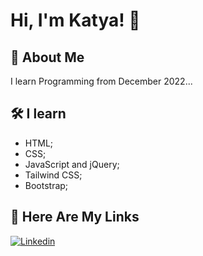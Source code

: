 # Hi, I'm Katya! 👋



## 🚀 About Me
I learn Programming from December 2022...


## 🛠 I learn
- HTML;
- CSS;
- JavaScript and jQuery;
- Tailwind CSS;
- Bootstrap;




## 🔗 Here Are My Links
<a href='https://www.linkedin.com/in/katya-delieva-aaa337236/' target="_blank"><img alt='Linkedin' src='https://img.shields.io/badge/Linkedin-100000?style=for-the-badge&logo=Linkedin&logoColor=FFFFFF&labelColor=2B7FC3&color=2B7FC3'/></a>
<a href='https://delieva.com/' target="_blank"><img alt='' src='https://img.shields.io/badge/My_Blog in Bulgarian-100000?style=for-the-badge&logo=&logoColor=FFFFFF&labelColor=ff9412&color=ff9412'/></a>

<a href='https://kodvam.com/' target="_blank"><img alt='' src='https://img.shields.io/badge/My_Official Site-100000?style=for-the-badge&logo=&logoColor=FFFFFF&labelColor=ff9412&color=ff9412'/></a>



<!--
**kadoubleU/kadoubleU** is a ✨ _special_ ✨ repository because its `README.md` (this file) appears on your GitHub profile.

Here are some ideas to get you started:

- 🔭 I’m currently working on ...
- 🌱 I’m currently learning ...
- 👯 I’m looking to collaborate on ...
- 🤔 I’m looking for help with ...
- 💬 Ask me about ...
- 📫 How to reach me: ...
- 😄 Pronouns: ...
- ⚡ Fun fact: ...
-->
